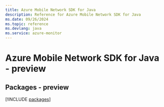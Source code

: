 ```yaml
---
title: Azure Mobile Network SDK for Java
description: Reference for Azure Mobile Network SDK for Java
ms.date: 09/26/2024
ms.topic: reference
ms.devlang: java
ms.service: azure-monitor
---
```

# Azure Mobile Network SDK for Java - preview
## Packages - preview
[!INCLUDE [packages](mobile-network-index.md)]